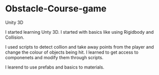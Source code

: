# Obstacle-Course-game
Unity 3D

I started learning Unty 3D. I started with basics like using Rigidbody and Collision.

I used scripts to detect collion and take away points from the player and change the colour of objects being hit. I learned to get access to componenets and modify them through scripts.

I learend to use prefabs and basics to materials.
